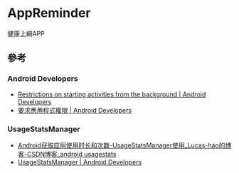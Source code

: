 # AppReminder

健康上網APP

## 參考

### Android Developers

* [Restrictions on starting activities from the background  |  Android Developers](https://developer.android.com/guide/components/activities/background-starts)
* [要求應用程式權限  |  Android Developers](https://developer.android.com/training/permissions/requesting#java)

### UsageStatsManager

* [Android获取应用使用时长和次数-UsageStatsManager使用_Lucas-hao的博客-CSDN博客_android usagestats](https://blog.csdn.net/weixin_45951701/article/details/117486242)
* [UsageStatsManager  |  Android Developers](https://developer.android.com/reference/android/app/usage/UsageStatsManager.html)
